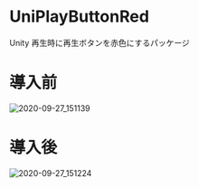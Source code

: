 # UniPlayButtonRed

Unity 再生時に再生ボタンを赤色にするパッケージ

# 導入前

![2020-09-27_151139](https://user-images.githubusercontent.com/6134875/94357433-d9f8e900-00d3-11eb-9075-c5a3b7406400.png)

# 導入後

![2020-09-27_151224](https://user-images.githubusercontent.com/6134875/94357436-dd8c7000-00d3-11eb-9bd1-3f4686ae85a8.png)
